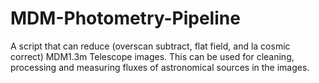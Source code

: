 # MDM-Photometry-Pipeline
A script that can reduce (overscan subtract, flat field, and la cosmic correct) MDM1.3m Telescope images. This can be used for cleaning, processing and measuring fluxes of astronomical sources in the images.
